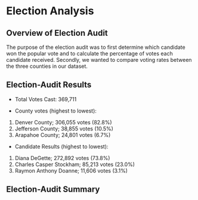 # Election Analysis

## Overview of Election Audit

The purpose of the election audit was to first determine which candidate won the popular vote and to calculate the percentage of votes each candidate received. Secondly, we wanted to compare voting rates between the three counties in our dataset.  

## Election-Audit Results

* Total Votes Cast: 369,711

* County votes (highest to lowest):
1) Denver County; 306,055 votes (82.8%)
2) Jefferson County; 38,855 votes (10.5%)
3) Arapahoe County; 24,801 votes (6.7%)

* Candidate Results (highest to lowest):
1) Diana DeGette; 272,892 votes (73.8%)
2) Charles Casper Stockham; 85,213 votes (23.0%)
3) Raymon Anthony Doanne; 11,606 votes (3.1%)

## Election-Audit Summary
